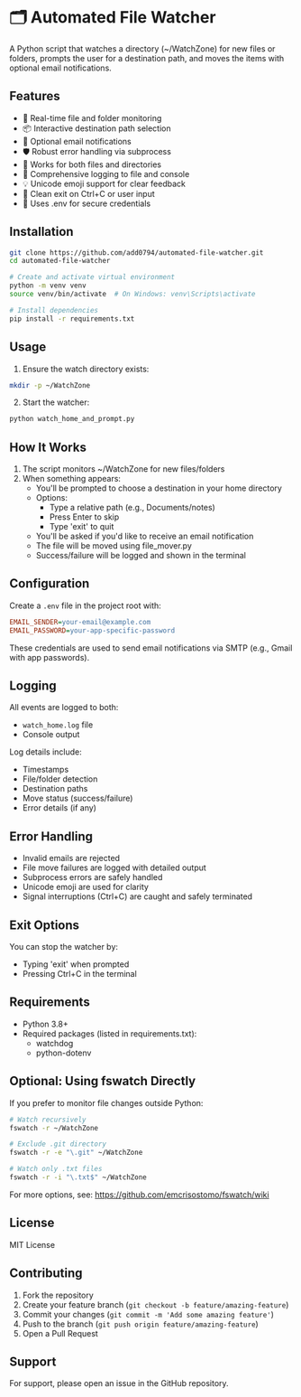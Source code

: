 # 🗂 Automated File Watcher

A Python script that watches a directory (~/WatchZone) for new files or folders, prompts the user for a destination path, and moves the items with optional email notifications.

## Features

- 🔄 Real-time file and folder monitoring
- 📦 Interactive destination path selection
- 📧 Optional email notifications
- 🛡️ Robust error handling via subprocess
- 📄 Works for both files and directories
- 📝 Comprehensive logging to file and console
- 💡 Unicode emoji support for clear feedback
- 🧹 Clean exit on Ctrl+C or user input
- 🔐 Uses .env for secure credentials

## Installation

```bash
git clone https://github.com/add0794/automated-file-watcher.git
cd automated-file-watcher
```

```bash
# Create and activate virtual environment
python -m venv venv
source venv/bin/activate  # On Windows: venv\Scripts\activate
```

```bash
# Install dependencies
pip install -r requirements.txt
```

## Usage

1. Ensure the watch directory exists:

```bash
mkdir -p ~/WatchZone
```

2. Start the watcher:

```bash
python watch_home_and_prompt.py
```

## How It Works

1. The script monitors ~/WatchZone for new files/folders
2. When something appears:
   - You'll be prompted to choose a destination in your home directory
   - Options:
     - Type a relative path (e.g., Documents/notes)
     - Press Enter to skip
     - Type 'exit' to quit
   - You'll be asked if you'd like to receive an email notification
   - The file will be moved using file_mover.py
   - Success/failure will be logged and shown in the terminal

## Configuration

Create a `.env` file in the project root with:

```ini
EMAIL_SENDER=your-email@example.com
EMAIL_PASSWORD=your-app-specific-password
```

These credentials are used to send email notifications via SMTP (e.g., Gmail with app passwords).

## Logging

All events are logged to both:
- `watch_home.log` file
- Console output

Log details include:
- Timestamps
- File/folder detection
- Destination paths
- Move status (success/failure)
- Error details (if any)

## Error Handling

- Invalid emails are rejected
- File move failures are logged with detailed output
- Subprocess errors are safely handled
- Unicode emoji are used for clarity
- Signal interruptions (Ctrl+C) are caught and safely terminated

## Exit Options

You can stop the watcher by:
- Typing 'exit' when prompted
- Pressing Ctrl+C in the terminal

## Requirements

- Python 3.8+
- Required packages (listed in requirements.txt):
  - watchdog
  - python-dotenv

## Optional: Using fswatch Directly

If you prefer to monitor file changes outside Python:

```bash
# Watch recursively
fswatch -r ~/WatchZone

# Exclude .git directory
fswatch -r -e "\.git" ~/WatchZone

# Watch only .txt files
fswatch -r -i "\.txt$" ~/WatchZone
```

For more options, see: https://github.com/emcrisostomo/fswatch/wiki

## License

MIT License

## Contributing

1. Fork the repository
2. Create your feature branch (`git checkout -b feature/amazing-feature`)
3. Commit your changes (`git commit -m 'Add some amazing feature'`)
4. Push to the branch (`git push origin feature/amazing-feature`)
5. Open a Pull Request

## Support

For support, please open an issue in the GitHub repository.